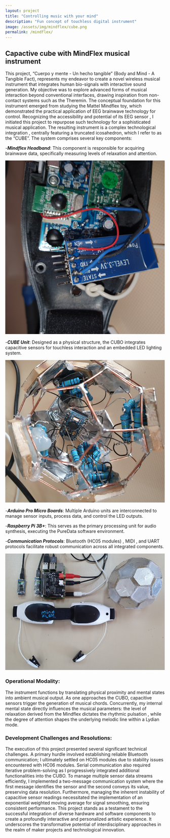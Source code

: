 ```yaml
---
layout: project
title: "Controlling music with your mind"
description: "Fun concept of touchless digital instrument"
image: /assets/img/mindflex/cube.png
permalink: /mindflex/
---
```


## Capactive cube with MindFlex musical instrument

This project, “Cuerpo y mente - Un hecho tangible” (Body and Mind - A Tangible Fact), represents my endeavor to create a novel wireless musical instrument that integrates human bio-signals with interactive sound generation. My objective was to explore advanced forms of musical interaction beyond conventional interfaces, drawing inspiration from non-contact systems such as the Theremin. The conceptual foundation for this instrument emerged from studying the Mattel Mindflex toy, which demonstrated the practical application of EEG brainwave technology for control. Recognizing the accessibility and potential of its EEG sensor , I initiated this project to repurpose such technology for a sophisticated musical application. The resulting instrument is a complex technological integration , centrally featuring a truncated icosahedron, which I refer to as the “CUBE”. The system comprises several key components: 

-***Mindflex Headband***: This component is responsible for acquiring brainwave data, specifically measuring levels of relaxation and attention.

![Mindflex](/assets/img/mindflex/mindflex.png)

-***CUBE Unit***: Designed as a physical structure, the CUBO integrates capacitive sensors for touchless interaction and an embedded LED lighting system.

![Cube](/assets/img/mindflex/cube.png)

-***Arduino Pro Micro Boards***: Multiple Arduino units are interconnected to manage sensor inputs, process data, and control the LED outputs.

-***Raspberry Pi 3B+***: This serves as the primary processing unit for audio synthesis, executing the PureData software environment.

-***Communication Protocols***: Bluetooth (HC05 modules) , MIDI , and UART protocols facilitate robust communication across all integrated components.

![All together](/assets/img/mindflex/music_with_your_mind.png)

### Operational Modality:

The instrument functions by translating physical proximity and mental states into ambient musical output. As one approaches the CUBO, capacitive sensors trigger the generation of musical chords. Concurrently, my internal mental state directly influences the musical parameters: the level of relaxation derived from the Mindflex dictates the rhythmic pulsation , while the degree of attention shapes the underlying melodic line within a Lydian mode.

### Development Challenges and Resolutions:

The execution of this project presented several significant technical challenges. A primary hurdle involved establishing reliable Bluetooth communication; I ultimately settled on HC05 modules due to stability issues encountered with HC06 modules. Serial communication also required iterative problem-solving as I progressively integrated additional functionalities into the CUBO. To manage multiple sensor data streams efficiently, I implemented a two-message communication system where the first message identifies the sensor and the second conveys its value, preserving data resolution. Furthermore, managing the inherent instability of capacitive sensor readings necessitated the implementation of an exponential weighted moving average for signal smoothing, ensuring consistent performance. This project stands as a testament to the successful integration of diverse hardware and software components to create a profoundly interactive and personalized artistic experience. It underscores the transformative potential of interdisciplinary approaches in the realm of maker projects and technological innovation.
